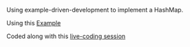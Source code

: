 Using example-driven-development to implement a HashMap.

Using this [Example](https://doc.rust-lang.org/1.4.0/std/collections/struct.HashMap.html)

Coded along with this [live-coding session](https://www.youtube.com/watch?v=k6xR2kf9hlA&list=PLqbS7AVVErFgY2faCIYjJZv_RluGkTlKt&index=10)